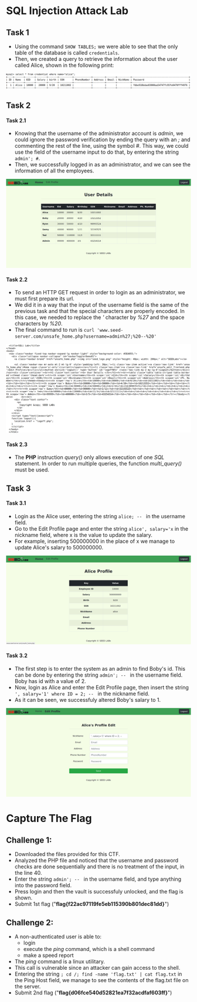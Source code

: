 # SQL Injection Attack Lab

## Task 1

- Using the command `SHOW TABLES;` we were able to see that the only table of the database is called `credentials`.
- Then, we created a query to retrieve the information about the user called Alice, shown in the following print:

![Task 1 screenshot](images/Lab4Task1.png)

## Task 2

#### Task 2.1

- Knowing that the username of the administrator account is *admin*, we could ignore the password verification by ending the query with an *;* and commenting the rest of the line, using the symbol *#*. This way, we could use the field of the username input to do that, by entering the string `admin'; #`.
- Then, we successfully logged in as an administrator, and we can see the information of all the employees.

![Task 2.1 screenshot](images/Lab4Task2Step1.png)

#### Task 2.2

- To send an HTTP GET request in order to login as an administrator, we must first prepare its url.
- We did it in a way that the input of the username field is the same of the previous task and that the special characters are properly encoded. In this case, we needed to replace the *'* character by *%27* and the space characters by *%20*.
- The final command to run is `curl 'www.seed-server.com/unsafe_home.php?username=admin%27;%20--%20'`

![Task 2.2 screenshot](images/Lab4Task2Step2.png)

#### Task 2.3

- The **PHP** instruction *query()* only allows execution of one *SQL* statement. In order to run multiple queries, the function *multi_query()* must be used.

## Task 3

#### Task 3.1

- Login as the Alice user, entering the string `alice; -- ` in the username field.
- Go to the Edit Profile page and enter the string `alice', salary='x` in the nickname field, where x is the value to update the salary.
- For example, inserting 500000000 in the place of x we manage to update Alice's salary to 500000000.

![Task 3.1 screenshot](images/Lab4Task3Step1.png)

#### Task 3.2

- The first step is to enter the system as an admin to find Boby's id. This can be done by entering the string `admin'; -- ` in the username field. Boby has id with a value of 2.
- Now, login as Alice and enter the Edit Profile page, then insert the string `', salary='1' where ID = 2; -- ` in the nickname field.
- As it can be seen, we successfuly altered Boby's salary to 1.

![Task 3.2 screenshot](images/Lab4Task3Step2.png)

# Capture The Flag

## Challenge 1:

- Downloaded the files provided for this CTF.
- Analyzed the PHP file and noticed that the username and password checks are done sequentially and there is no treatment of the input, in the line 40.
- Enter the string `admin'; -- ` in the username field, and type anything into the password field.
- Press login and then the vault is successfuly unlocked, and the flag is shown.
- Submit 1st flag ("**flag{f22ac97119fe5eb115390b801dec81dd}**")

## Challenge 2:

- A non-authenticated user is able to:
    - login
    - execute the *ping* command, which is a shell command
    - make a speed report
- The *ping* command is a linux utilitary.
- This call is vulnerable since an attacker can gain access to the shell.
- Entering the string `; cd /; find -name 'flag.txt' | cat flag.txt` in the Ping Host field, we manage to see
the contents of the flag.txt file on the server.
- Submit 2nd flag ("**flag{d06fce540d52821ea7f32acdfaf603ff}**")